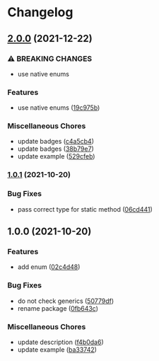 # Changelog

## [2.0.0](https://www.github.com/brokeyourbike/http-enums-php/compare/v1.0.1...v2.0.0) (2021-12-22)


### ⚠ BREAKING CHANGES

* use native enums

### Features

* use native enums ([19c975b](https://www.github.com/brokeyourbike/http-enums-php/commit/19c975bbc12119e49cd6681ae5ca2635df94c7ee))


### Miscellaneous Chores

* update badges ([c4a5cb4](https://www.github.com/brokeyourbike/http-enums-php/commit/c4a5cb47ce3dffcbd8d9d6ba1329c5f384111a90))
* update badges ([38b79e7](https://www.github.com/brokeyourbike/http-enums-php/commit/38b79e7da2f20c77bc3735b1b916955988941770))
* update example ([529cfeb](https://www.github.com/brokeyourbike/http-enums-php/commit/529cfeba843ea1a1e466f1c744550a2ef8e976da))

### [1.0.1](https://www.github.com/brokeyourbike/http-enums-php/compare/v1.0.0...v1.0.1) (2021-10-20)


### Bug Fixes

* pass correct type for static method ([06cd441](https://www.github.com/brokeyourbike/http-enums-php/commit/06cd441955988e1d5eca7624a68872f2912af889))

## 1.0.0 (2021-10-20)


### Features

* add enum ([02c4d48](https://www.github.com/brokeyourbike/http-enums-php/commit/02c4d485cf71ad975471eeaa324bc92413280785))


### Bug Fixes

* do not check generics ([50779df](https://www.github.com/brokeyourbike/http-enums-php/commit/50779df1a7c0aa071450b4e71b86ba95b8dba3ab))
* rename package ([0fb643c](https://www.github.com/brokeyourbike/http-enums-php/commit/0fb643cae94964c244b73f44a6b7d5ae9dc1252d))


### Miscellaneous Chores

* update description ([f4b0da6](https://www.github.com/brokeyourbike/http-enums-php/commit/f4b0da601505fc71a68e09a81866c479af2da831))
* update example ([ba33742](https://www.github.com/brokeyourbike/http-enums-php/commit/ba3374209ecc560ada3c46382037ac934d9dda06))
